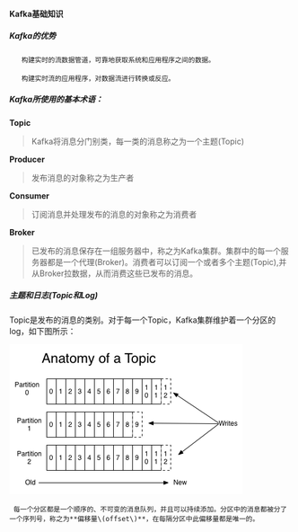 #### Kafka基础知识

##### Kafka的优势

```
   构建实时的流数据管道，可靠地获取系统和应用程序之间的数据。

   构建实时流的应用程序，对数据流进行转换或反应。
```

##### Kafka所使用的基本术语：

**Topic**

> Kafka将消息分门别类，每一类的消息称之为一个主题\(Topic\)

**Producer**

> 发布消息的对象称之为生产者

**Consumer**

> 订阅消息并处理发布的消息的对象称之为消费者

**Broker**

> 已发布的消息保存在一组服务器中，称之为Kafka集群。集群中的每一个服务器都是一个代理\(Broker\)。消费者可以订阅一个或者多个主题\(Topic\),并从Broker拉数据，从而消费这些已发布的消息。

##### 主题和日志\(Topic和Log\)

Topic是发布的消息的类别。对于每一个Topic，Kafka集群维护着一个分区的log，如下图所示：

![](/bigdata/kafka/img/topic1.png)

     每一个分区都是一个顺序的、不可变的消息队列，并且可以持续添加。分区中的消息都被分了一个序列号，称之为**偏移量\(offset\)**，在每隔分区中此偏移量都是唯一的。

